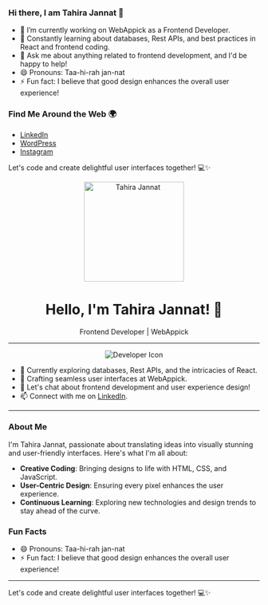 ### Hi there, I am Tahira Jannat 👋

- 🔭 I’m currently working on WebAppick as a Frontend Developer.
- 🌱 Constantly learning about databases, Rest APIs, and best practices in React and frontend coding.
- 💬 Ask me about anything related to frontend development, and I'd be happy to help!
- 😄 Pronouns: Taa-hi-rah jan-nat
- ⚡ Fun fact: I believe that good design enhances the overall user experience!


### Find Me Around the Web 🌍
- [LinkedIn](https://www.linkedin.com/in/tahira-jannat-2ab91018b/)
- [WordPress](https://profiles.wordpress.org/tahirajannat/)
- [Instagram](https://www.instagram.com/__tahiira__?igsh=aHFtcWJhMDV6eWp3)

Let's code and create delightful user interfaces together! 💻✨

<!-- ### Hi there, I'm Tahira Jannat! 👋 -->

<!-- ### Hi there, I'm Tahira Jannat! 👋 -->

<p align="center">
  <img src="https://avatars.githubusercontent.com/u/48963328?v=4" width="200" alt="Tahira Jannat">
</p>

<h1 align="center">Hello, I'm Tahira Jannat! 👋</h1>

<p align="center">Frontend Developer | WebAppick</p>

---

<p align="center">
  <img src="https://img.icons8.com/color/48/000000/developer.png" alt="Developer Icon">
</p>

- 🌱 Currently exploring databases, Rest APIs, and the intricacies of React.
- 🔭 Crafting seamless user interfaces at WebAppick.
- 💬 Let's chat about frontend development and user experience design!
- 📫 Connect with me on [LinkedIn](https://www.linkedin.com/in/your-linkedin-profile).

---

### About Me

I'm Tahira Jannat, passionate about translating ideas into visually stunning and user-friendly interfaces. Here's what I'm all about:

- **Creative Coding**: Bringing designs to life with HTML, CSS, and JavaScript.
- **User-Centric Design**: Ensuring every pixel enhances the user experience.
- **Continuous Learning**: Exploring new technologies and design trends to stay ahead of the curve.

### Fun Facts

- 😄 Pronouns: Taa-hi-rah jan-nat
- ⚡ Fun fact: I believe that good design enhances the overall user experience!

---

Let's code and create delightful user interfaces together! 💻✨
